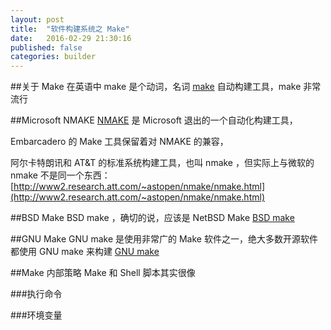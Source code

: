 ```yaml
---
layout: post
title:  "软件构建系统之 Make"
date:   2016-02-29 21:30:16
published: false
categories: builder
---
```


##关于 Make
在英语中 make 是个动词，名词
[make](https://en.wikipedia.org/wiki/Make_%28software%29) 自动构建工具，make 非常流行


##Microsoft NMAKE
[NMAKE](https://github.com/fstudio/nmake) 是 Microsoft 退出的一个自动化构建工具，


Embarcadero 的 Make 工具保留着对 NMAKE 的兼容，

阿尔卡特朗讯和  AT&T 的标准系统构建工具，也叫 nmake ，但实际上与微软的 nmake 不是同一个东西：   
[http://www2.research.att.com/~astopen/nmake/nmake.html](http://www2.research.att.com/~astopen/nmake/nmake.html)     


##BSD Make
BSD make ，确切的说，应该是 NetBSD Make
[BSD make](https://github.com/fstudio/bmake)   

##GNU Make
GNU make 是使用非常广的 Make 软件之一，绝大多数开源软件都使用 GNU make 来构建
[GNU make](https://github.com/fstudio/make)


##Make 内部策略
Make 和 Shell 脚本其实很像

###执行命令

###环境变量
